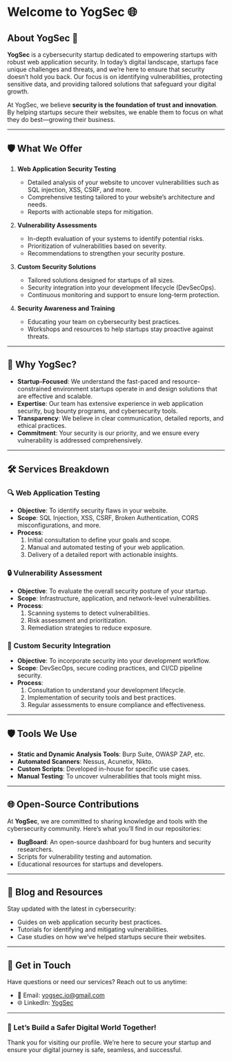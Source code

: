 # Welcome to YogSec 🌐  

## About YogSec 🚀  
**YogSec** is a cybersecurity startup dedicated to empowering startups with robust web application security. In today’s digital landscape, startups face unique challenges and threats, and we’re here to ensure that security doesn’t hold you back. Our focus is on identifying vulnerabilities, protecting sensitive data, and providing tailored solutions that safeguard your digital growth.  

At YogSec, we believe **security is the foundation of trust and innovation**. By helping startups secure their websites, we enable them to focus on what they do best—growing their business.  

---

## 🛡️ What We Offer  

1. **Web Application Security Testing**  
   - Detailed analysis of your website to uncover vulnerabilities such as SQL injection, XSS, CSRF, and more.  
   - Comprehensive testing tailored to your website’s architecture and needs.  
   - Reports with actionable steps for mitigation.  

2. **Vulnerability Assessments**  
   - In-depth evaluation of your systems to identify potential risks.  
   - Prioritization of vulnerabilities based on severity.  
   - Recommendations to strengthen your security posture.  

3. **Custom Security Solutions**  
   - Tailored solutions designed for startups of all sizes.  
   - Security integration into your development lifecycle (DevSecOps).  
   - Continuous monitoring and support to ensure long-term protection.  

4. **Security Awareness and Training**  
   - Educating your team on cybersecurity best practices.  
   - Workshops and resources to help startups stay proactive against threats.  

---

## 🚀 Why YogSec?  

- **Startup-Focused**: We understand the fast-paced and resource-constrained environment startups operate in and design solutions that are effective and scalable.  
- **Expertise**: Our team has extensive experience in web application security, bug bounty programs, and cybersecurity tools.  
- **Transparency**: We believe in clear communication, detailed reports, and ethical practices.  
- **Commitment**: Your security is our priority, and we ensure every vulnerability is addressed comprehensively.  

---

## 🛠️ Services Breakdown  

### 🔍 Web Application Testing  
- **Objective**: To identify security flaws in your website.  
- **Scope**: SQL Injection, XSS, CSRF, Broken Authentication, CORS misconfigurations, and more.  
- **Process**:  
  1. Initial consultation to define your goals and scope.  
  2. Manual and automated testing of your web application.  
  3. Delivery of a detailed report with actionable insights.  

### 🔒 Vulnerability Assessment  
- **Objective**: To evaluate the overall security posture of your startup.  
- **Scope**: Infrastructure, application, and network-level vulnerabilities.  
- **Process**:  
  1. Scanning systems to detect vulnerabilities.  
  2. Risk assessment and prioritization.  
  3. Remediation strategies to reduce exposure.  

### 🔧 Custom Security Integration  
- **Objective**: To incorporate security into your development workflow.  
- **Scope**: DevSecOps, secure coding practices, and CI/CD pipeline security.  
- **Process**:  
  1. Consultation to understand your development lifecycle.  
  2. Implementation of security tools and best practices.  
  3. Regular assessments to ensure compliance and effectiveness.  

---

## 🛡️ Tools We Use  
- **Static and Dynamic Analysis Tools**: Burp Suite, OWASP ZAP, etc.  
- **Automated Scanners**: Nessus, Acunetix, Nikto.  
- **Custom Scripts**: Developed in-house for specific use cases.  
- **Manual Testing**: To uncover vulnerabilities that tools might miss.  

---

## 🌐 Open-Source Contributions  
At **YogSec**, we are committed to sharing knowledge and tools with the cybersecurity community. Here’s what you’ll find in our repositories:  
- **BugBoard**: An open-source dashboard for bug hunters and security researchers.  
- Scripts for vulnerability testing and automation.  
- Educational resources for startups and developers.  

---

## 📝 Blog and Resources  
Stay updated with the latest in cybersecurity:  
- Guides on web application security best practices.  
- Tutorials for identifying and mitigating vulnerabilities.  
- Case studies on how we’ve helped startups secure their websites.  

---

## 📩 Get in Touch  

Have questions or need our services? Reach out to us anytime:  
- 📧 Email: [yogsec.io@gmail.com](mailto:abhinavsingwal@gmail.com)  
- 🌐 LinkedIn: [YogSec](https://www.linkedin.com/company/yogsec)  

---

### 🌟 Let’s Build a Safer Digital World Together!  
Thank you for visiting our profile. We’re here to secure your startup and ensure your digital journey is safe, seamless, and successful.  
